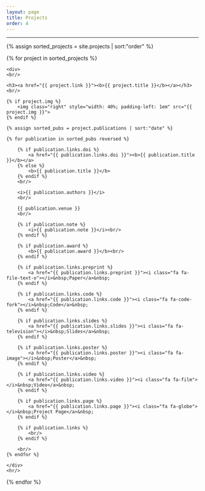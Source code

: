 ```yaml
---
layout: page
title: Projects
order: 4
---
```

<hr/>

<div>
{% assign sorted_projects = site.projects | sort:"order" %}

{% for project in sorted_projects %}

    <div>
    <br/>
    
    <h3><a href="{{ project.link }}"><b>{{ project.title }}</b></a></h3><br/>
    
    {% if project.img %}
        <img class="right" style="width: 40%; padding-left: 1em" src="{{ project.img }}">
    {% endif %}

    {% assign sorted_pubs = project.publications | sort:"date" %}

    {% for publication in sorted_pubs reversed %}

        {% if publication.links.doi %}
            <a href="{{ publication.links.doi }}"><b>{{ publication.title }}</b></a>
        {% else %}
            <b>{{ publication.title }}</b>
        {% endif %}
        <br/>

        <i>{{ publication.authors }}</i>
        <br/>

        {{ publication.venue }}
        <br/>

        {% if publication.note %}
            <i>{{ publication.note }}</i><br/>
        {% endif %}

        {% if publication.award %}
            <b>{{ publication.award }}</b><br/>
        {% endif %}

        {% if publication.links.preprint %}
            <a href="{{ publication.links.preprint }}"><i class="fa fa-file-text-o"></i>&nbsp;Paper</a>&nbsp;
        {% endif %}

        {% if publication.links.code %}
            <a href="{{ publication.links.code }}"><i class="fa fa-code-fork"></i>&nbsp;Code</a>&nbsp;
        {% endif %}

        {% if publication.links.slides %}
            <a href="{{ publication.links.slides }}"><i class="fa fa-television"></i>&nbsp;Slides</a>&nbsp;
        {% endif %}

        {% if publication.links.poster %}
            <a href="{{ publication.links.poster }}"><i class="fa fa-image"></i>&nbsp;Poster</a>&nbsp;
        {% endif %}

        {% if publication.links.video %}
            <a href="{{ publication.links.video }}"><i class="fa fa-film"></i>&nbsp;Video</a>&nbsp;
        {% endif %}

        {% if publication.links.page %}
            <a href="{{ publication.links.page }}"><i class="fa fa-globe"></i>&nbsp;Project Page</a>&nbsp;
        {% endif %}

        {% if publication.links %}
            <br/>
        {% endif %}

        <br/>
    {% endfor %}

    </div>
    <hr/>
{% endfor %}
</div>